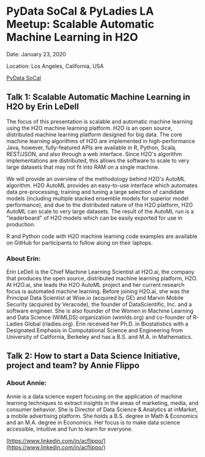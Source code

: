 # PyData SoCal & PyLadies LA Meetup: Scalable Automatic Machine Learning in H2O

Date: January 23, 2020

Location: Los Angeles, California, USA

[PyData SoCal](https://www.meetup.com/PyData-SoCal/events/266429700/)

## Talk 1: Scalable Automatic Machine Learning in H2O by Erin LeDell

The focus of this presentation is scalable and automatic machine learning using the H2O machine learning platform. H2O is an open source, distributed machine learning platform designed for big data. The core machine learning algorithms of H2O are implemented in high-performance Java, however, fully-featured APIs are available in R, Python, Scala, REST/JSON, and also through a web interface. Since H2O's algorithm implementations are distributed, this allows the software to scale to very large datasets that may not fit into RAM on a single machine.

We will provide an overview of the methodology behind H2O's AutoML algorithm. H2O AutoML provides an easy-to-use interface which automates data pre-processing, training and tuning a large selection of candidate models (including multiple stacked ensemble models for superior model performance), and due to the distributed nature of the H2O platform, H2O AutoML can scale to very large datasets. The result of the AutoML run is a "leaderboard" of H2O models which can be easily exported for use in production.

R and Python code with H2O machine learning code examples are available on GitHub for participants to follow along on their laptops.

### About Erin:

Erin LeDell is the Chief Machine Learning Scientist at H2O.ai, the company that produces the open source, distributed machine learning platform, H2O. At H2O.ai, she leads the H2O AutoML project and her current research focus is automated machine learning. Before joining H2O.ai, she was the Principal Data Scientist at Wise.io (acquired by GE) and Marvin Mobile Security (acquired by Veracode), the founder of DataScientific, Inc. and a software engineer. She is also founder of the Women in Machine Learning and Data Science (WiMLDS) organization (wimlds.org) and co-founder of R-Ladies Global (rladies.org). Erin received her Ph.D. in Biostatistics with a Designated Emphasis in Computational Science and Engineering from University of California, Berkeley and has a B.S. and M.A. in Mathematics.


## Talk 2: How to start a Data Science Initiative, project and team? by Annie Flippo

### About Annie: 

Annie is a data science expert focusing on the application of machine learning techniques to extract insights in the areas of marketing, media, and consumer behavior. She is Director of Data Science & Analytics at inMarket, a mobile advertising platform.  She holds a B.S. degree in Math & Economics and an M.A. degree in Economics. Her focus is to make data science accessible, intuitive and fun to learn for everyone.

[https://www.linkedin.com/in/acflippo/](https://www.linkedin.com/in/acflippo/)
